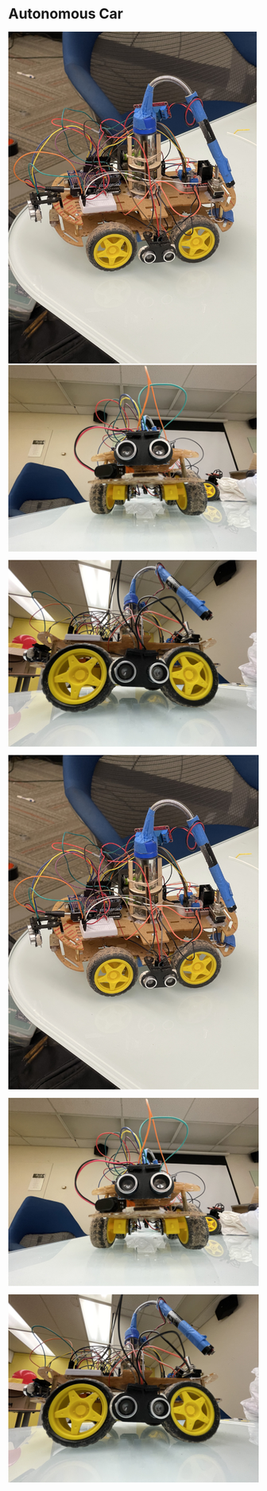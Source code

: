 # Autonomous Car


<p float="left">
  <img src="https://github.com/moezdurrani/Autonomous-Car/blob/main/Car01.jpg" width="500" />
  <img src="https://github.com/moezdurrani/Autonomous-Car/blob/main/Car02.jpg" width="500"/>
</p>
<p float="left">
  <img src="https://github.com/moezdurrani/Autonomous-Car/blob/main/Car03.jpg" width="500"/>
</p>


![My Image](https://github.com/moezdurrani/Autonomous-Car/blob/main/Car01.jpg)

![My Image](https://github.com/moezdurrani/Autonomous-Car/blob/main/Car02.jpg)

![My Image](https://github.com/moezdurrani/Autonomous-Car/blob/main/Car03.jpg)



